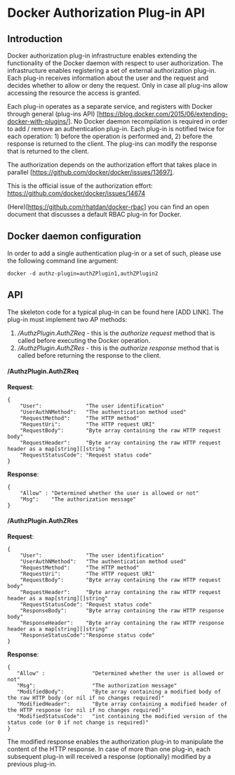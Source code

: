 # Docker Authorization Plug-in API

## Introduction

Docker authorization plug-in infrastructure enables extending the functionality of the Docker daemon with respect to user authorization. The infrastructure enables registering a set of external authorization plug-in. Each plug-in receives information about the user and the request and decides whether to allow or deny the request. Only in case all plug-ins allow accessing the resource the access is granted. 

Each plug-in operates as a separate service, and registers with Docker through general (plug-ins API) [https://blog.docker.com/2015/06/extending-docker-with-plugins/]. No Docker daemon recompilation is required in order to add / remove an authentication plug-in. Each plug-in is notified twice for each operation: 1) before the operation is performed and, 2) before the response is returned to the client. The plug-ins can modify the response that is returned to the client. 

The authorization depends on the authorization effort that takes place in parallel [https://github.com/docker/docker/issues/13697]. 

This is the official issue of the authorization effort: https://github.com/docker/docker/issues/14674

(Here)[https://github.com/rhatdan/docker-rbac] you can find an open document that discusses a default RBAC plug-in for Docker. 

## Docker daemon configuration 

In order to add a single authentication plug-in or a set of such, please use the following command line argument:

``` docker -d authz-plugin=authZPlugin1,authZPlugin2 ```

## API

The skeleton code for a typical plug-in can be found here [ADD LINK]. The plug-in must implement two AP methods:

1. */AuthzPlugin.AuthZReq* - this is the _authorize request_ method that is called before executing the Docker operation. 
1. */AuthzPlugin.AuthZRes* - this is the _authorize response_ method that is called before returning the response to the client. 

#### /AuthzPlugin.AuthZReq

**Request**:

```
{    
    "User":              "The user identification"
    "UserAuthNMethod":   "The authentication method used"
    "RequestMethod":     "The HTTP method"
    "RequestUri":        "The HTTP request URI"
    "RequestBody":       "Byte array containing the raw HTTP request body"
    "RequestHeader":     "Byte array containing the raw HTTP request header as a map[string][]string "
    "RequestStatusCode": "Request status code"
}
```

**Response**:

```
{    
    "Allow" : "Determined whether the user is allowed or not"
    "Msg":    "The authorization message"
}
```

#### /AuthzPlugin.AuthZRes

**Request**:
```
{
    "User":              "The user identification"
    "UserAuthNMethod":   "The authentication method used"
    "RequestMethod":     "The HTTP method"
    "RequestUri":        "The HTTP request URI"
    "RequestBody":       "Byte array containing the raw HTTP request body"
    "RequestHeader":     "Byte array containing the raw HTTP request header as a map[string][]string"
    "RequestStatusCode": "Request status code"
    "ResponseBody":      "Byte array containing the raw HTTP response body"
    "ResponseHeader":    "Byte array containing the raw HTTP response header as a map[string][]string"
    "ResponseStatusCode":"Response status code"
}
```

**Response**:
```
{
   "Allow" :               "Determined whether the user is allowed or not"
   "Msg":                  "The authorization message"
   "ModifiedBody":         "Byte array containing a modified body of the raw HTTP body (or nil if no changes required)"
   "ModifiedHeader":       "Byte array containing a modified header of the HTTP response (or nil if no changes required)"
   "ModifiedStatusCode":   "int containing the modified version of the status code (or 0 if not change is required)"
}
```

The modified response enables the authorization plug-in to manipulate the content of the HTTP response.
In case of more than one plug-in, each subsequent plug-in will received a response (optionally) modified by a previous plug-in. 